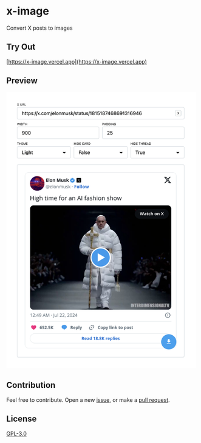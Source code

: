 # x-image

Convert X posts to images

## Try Out

[https://x-image.vercel.app](https://x-image.vercel.app)

## Preview

<img src="./preview/Screenshot 2024-07-22 at 3.49.40 PM.png" alt="" width="500" />

## Contribution

Feel free to contribute. Open a new [issue](https://github.com/ozgrozer/x-image/issues), or make a [pull request](https://github.com/ozgrozer/x-image/pulls).

## License

[GPL-3.0](license)

